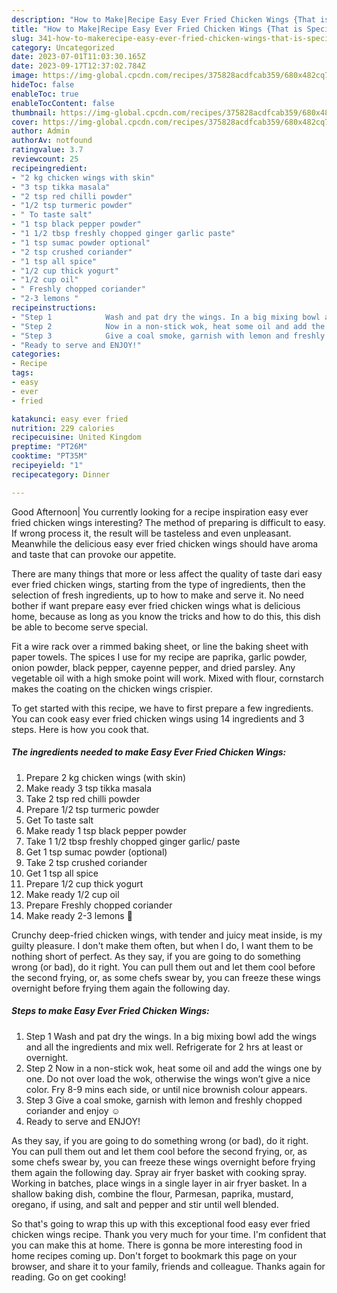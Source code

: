 ```yaml
---
description: "How to Make|Recipe Easy Ever Fried Chicken Wings {That is Special"
title: "How to Make|Recipe Easy Ever Fried Chicken Wings {That is Special"
slug: 341-how-to-makerecipe-easy-ever-fried-chicken-wings-that-is-special
category: Uncategorized
date: 2023-07-01T11:03:30.165Z
date: 2023-09-17T12:37:02.784Z
image: https://img-global.cpcdn.com/recipes/375828acdfcab359/680x482cq70/easy-ever-fried-chicken-wings-recipe-main-photo.jpg
hideToc: false
enableToc: true
enableTocContent: false
thumbnail: https://img-global.cpcdn.com/recipes/375828acdfcab359/680x482cq70/easy-ever-fried-chicken-wings-recipe-main-photo.jpg
cover: https://img-global.cpcdn.com/recipes/375828acdfcab359/680x482cq70/easy-ever-fried-chicken-wings-recipe-main-photo.jpg
author: Admin
authorAv: notfound
ratingvalue: 3.7
reviewcount: 25
recipeingredient:
- "2 kg chicken wings with skin"
- "3 tsp tikka masala"
- "2 tsp red chilli powder"
- "1/2 tsp turmeric powder"
- " To taste salt"
- "1 tsp black pepper powder"
- "1 1/2 tbsp freshly chopped ginger garlic paste"
- "1 tsp sumac powder optional"
- "2 tsp crushed coriander"
- "1 tsp all spice"
- "1/2 cup thick yogurt"
- "1/2 cup oil"
- " Freshly chopped coriander"
- "2-3 lemons "
recipeinstructions:
- "Step 1            Wash and pat dry the wings. In a big mixing bowl add the wings and all the ingredients and mix well. Refrigerate for 2 hrs at least or overnight."
- "Step 2            Now in a non-stick wok, heat some oil and add the wings one by one. Do not over load the wok, otherwise the wings won’t give a nice color. Fry 8-9 mins each side, or until nice brownish colour appears."
- "Step 3            Give a coal smoke, garnish with lemon and freshly chopped coriander and enjoy ☺️"
- "Ready to serve and ENJOY!"
categories:
- Recipe
tags:
- easy
- ever
- fried

katakunci: easy ever fried 
nutrition: 229 calories
recipecuisine: United Kingdom
preptime: "PT26M"
cooktime: "PT35M"
recipeyield: "1"
recipecategory: Dinner

---
```



Good Afternoon| You currently looking for a recipe inspiration easy ever fried chicken wings interesting? The method of preparing is difficult to easy. If wrong process it, the result will be tasteless and even unpleasant. Meanwhile the delicious easy ever fried chicken wings should have aroma and taste that can provoke our appetite.






There are many things that more or less affect the quality of taste dari easy ever fried chicken wings, starting from the type of ingredients, then the selection of fresh ingredients, up to how to make and serve it. No need bother if want prepare easy ever fried chicken wings what is delicious home, because as long as you know the tricks and how to do this, this dish be able to become serve special.


Fit a wire rack over a rimmed baking sheet, or line the baking sheet with paper towels. The spices I use for my recipe are paprika, garlic powder, onion powder, black pepper, cayenne pepper, and dried parsley. Any vegetable oil with a high smoke point will work. Mixed with flour, cornstarch makes the coating on the chicken wings crispier.


To get started with this recipe, we have to first prepare a few ingredients. You can cook easy ever fried chicken wings using 14 ingredients and 3 steps. Here is how you cook that.

<!--inarticleads1-->

##### The ingredients needed to make Easy Ever Fried Chicken Wings:

1. Prepare 2 kg chicken wings (with skin)
1. Make ready 3 tsp tikka masala
1. Take 2 tsp red chilli powder
1. Prepare 1/2 tsp turmeric powder
1. Get  To taste salt
1. Make ready 1 tsp black pepper powder
1. Take 1 1/2 tbsp freshly chopped ginger garlic/ paste
1. Get 1 tsp sumac powder (optional)
1. Take 2 tsp crushed coriander
1. Get 1 tsp all spice
1. Prepare 1/2 cup thick yogurt
1. Make ready 1/2 cup oil
1. Prepare  Freshly chopped coriander
1. Make ready 2-3 lemons 🍋


Crunchy deep-fried chicken wings, with tender and juicy meat inside, is my guilty pleasure. I don&#39;t make them often, but when I do, I want them to be nothing short of perfect. As they say, if you are going to do something wrong (or bad), do it right. You can pull them out and let them cool before the second frying, or, as some chefs swear by, you can freeze these wings overnight before frying them again the following day. 

<!--inarticleads2-->

##### Steps to make Easy Ever Fried Chicken Wings:

1. Step 1            Wash and pat dry the wings. In a big mixing bowl add the wings and all the ingredients and mix well. Refrigerate for 2 hrs at least or overnight.
1. Step 2            Now in a non-stick wok, heat some oil and add the wings one by one. Do not over load the wok, otherwise the wings won’t give a nice color. Fry 8-9 mins each side, or until nice brownish colour appears.
1. Step 3            Give a coal smoke, garnish with lemon and freshly chopped coriander and enjoy ☺️
1. Ready to serve and ENJOY!

As they say, if you are going to do something wrong (or bad), do it right. You can pull them out and let them cool before the second frying, or, as some chefs swear by, you can freeze these wings overnight before frying them again the following day. Spray air fryer basket with cooking spray. Working in batches, place wings in a single layer in air fryer basket. In a shallow baking dish, combine the flour, Parmesan, paprika, mustard, oregano, if using, and salt and pepper and stir until well blended. 

So that's going to wrap this up with this exceptional food easy ever fried chicken wings recipe. Thank you very much for your time. I'm confident that you can make this at home. There is gonna be more interesting food in home recipes coming up. Don't forget to bookmark this page on your browser, and share it to your family, friends and colleague. Thanks again for reading. Go on get cooking!
